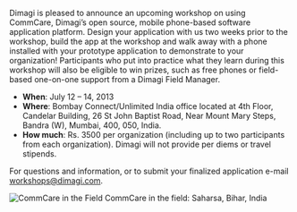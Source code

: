 Dimagi is pleased to announce an upcoming workshop on using CommCare, Dimagi’s open source, mobile phone-based software application platform. Design your application with us two weeks prior to the workshop, build the app at the workshop and walk away with a phone installed with your prototype application to demonstrate to your organization! Participants who put into practice what they learn during this workshop will also be eligible to win prizes, such as free phones or field-based one-on-one support from a Dimagi Field Manager.

- **When**: July 12 – 14, 2013
- **Where**: Bombay Connect/Unlimited India office located at 4th Floor, Candelar Building, 26 St John Baptist Road, Near Mount Mary Steps, Bandra (W), Mumbai, 400, 050, India.
- **How much**: Rs. 3500 per organization (including up to two participants from each organization). Dimagi will not provide per diems or travel stipends.

For questions and information, or to submit your finalized application e-mail [workshops@dimagi.com](mailto:workshops@dimagi.com).

![CommCare in the Field](/images/workshops/india-commcare-in-the-field.jpg)
CommCare in the field: Saharsa, Bihar, India